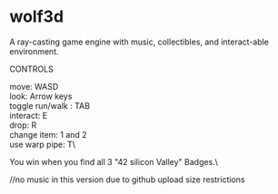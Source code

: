 # wolf3d
A ray-casting game engine with music, collectibles, and interact-able environment.

CONTROLS

move: WASD\
look: Arrow keys\
toggle run/walk : TAB\
interact: E\
drop: R\
change item: 1 and 2\
use warp pipe: T\

You win when you find all 3 "42 silicon Valley" Badges.\

//no music in this version due to github upload size restrictions
